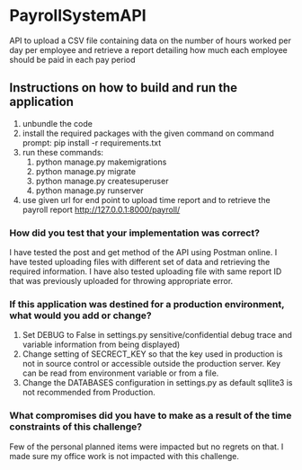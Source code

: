 # PayrollSystemAPI
API to upload a CSV file containing data on the number of hours worked per day per employee and retrieve a report detailing how much each employee should be paid in each pay period

## Instructions on how to build and run the application
1. unbundle the code
1. install the required packages with the given command on command prompt:  pip install -r requirements.txt
1. run these commands:
    1. python manage.py makemigrations
    1. python manage.py migrate
    1. python manage.py createsuperuser
    1. python manage.py runserver
1. use given url for end point to upload time report and to retrieve the payroll report
      http://127.0.0.1:8000/payroll/
      

### How did you test that your implementation was correct?
I have tested the post and get method of the API using Postman online. I have tested uploading files with different set of data and retrieving the required information.
I have also tested uploading file with same report ID that was previously uploaded for throwing appropriate error.

### If this application was destined for a production environment, what would you add or change?
1. Set DEBUG to False in settings.py sensitive/confidential debug trace and variable information from being displayed)
1. Change setting of SECRECT_KEY so that the key used in production is not in source control or accessible outside the production server. Key can be read from environment variable or from a file.
1. Change the DATABASES configuration in settings.py as default sqllite3 is not recommended from Production.

### What compromises did you have to make as a result of the time constraints of this challenge?
Few of the personal planned items were impacted but no regrets on that. I made sure my office work is not impacted with this challenge. 
